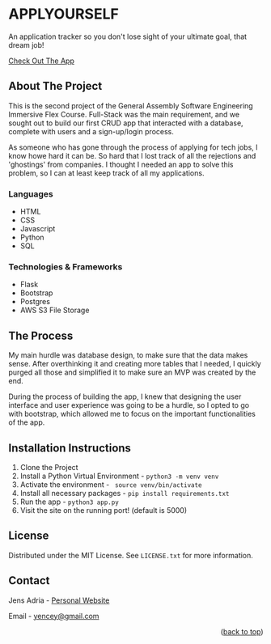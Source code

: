 # APPLYOURSELF

An application tracker so you don't lose sight of your ultimate goal, that dream job!

[Check Out The App](https://jfa-ga-project.herokuapp.com)
## About The Project

This is the second project of the General Assembly Software Engineering Immersive Flex Course. Full-Stack was the main requirement, and we sought out to build our first CRUD app that interacted with a database, complete with users and a sign-up/login process.

As someone who has gone through the process of applying for tech jobs, I know howe hard it can be. So hard that I lost track of all the rejections and 'ghostings' from companies. I thought I needed an app to solve this problem, so I can at least keep track of all my applications.

### Languages

* HTML
* CSS
* Javascript
* Python
* SQL
### Technologies & Frameworks

* Flask
* Bootstrap
* Postgres
* AWS S3 File Storage
  
## The Process

My main hurdle was database design, to make sure that the data makes sense. After overthinking it and creating more tables that I needed, I quickly purged all those and simplified it to make sure an MVP was created by the end.

During the process of building the app, I knew that designing the user interface and user experience was going to be a hurdle, so I opted to go with bootstrap, which allowed me to focus on the important functionalities of the app.
 
## Installation Instructions
1. Clone the Project
2. Install a Python Virtual Environment - ` python3 -m venv venv `
3. Activate the environment - ` source venv/bin/activate`
4. Install all necessary packages - `pip install requirements.txt`
5. Run the app - `python3 app.py`
6. Visit the site on the running port! (default is 5000)

## License

Distributed under the MIT License. See `LICENSE.txt` for more information.
## Contact

Jens Adria - [Personal Website](https://ww.jensadria.net)

Email - yencey@gmail.com


<p align="right">(<a href="#top">back to top</a>)</p>